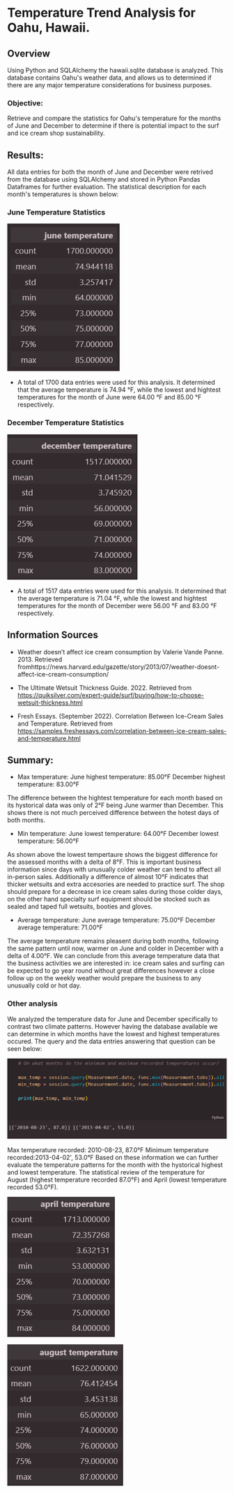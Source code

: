 # Temperature Trend Analysis for Oahu, Hawaii.

## Overview
Using Python and SQLAlchemy the hawaii.sqlite database is analyzed. This database contains Oahu's weather data, and allows us to determined if there are any major temperature considerations for business purposes.

### Objective:
Retrieve and compare the statistics for Oahu's temperature for the months of June and December to determine if there is potential impact to the surf and ice cream shop sustainability.


## Results:
All data entries for both the month of June and December were retrived from the database using SQLAlchemy and stored in Python Pandas Dataframes for further evaluation. The statistical description for each month's temperatures is shown below: 

### June Temperature Statistics

![June_temperature_stats](https://github.com/Li11iana/surfs_up/blob/main/Resources/June_temperature_stats.png)

* A total of 1700 data entries were used for this analysis. It determined that the average temperature is 74.94 °F, while the lowest and hightest temperatures for the month of June were 64.00 °F and 85.00 °F respectively.

### December Temperature Statistics

![Dec_temperature_stats](https://github.com/Li11iana/surfs_up/blob/main/Resources/Dec_temperature_stats.png)

* A total of 1517 data entries were used for this analysis. It determined that the average temperature is 71.04 °F, while the lowest and hightest temperatures for the month of December were 56.00 °F and 83.00 °F respectively.

## Information Sources

* Weather doesn’t affect ice cream consumption by Valerie Vande Panne. 2013. Retrieved fromhttps://news.harvard.edu/gazette/story/2013/07/weather-doesnt-affect-ice-cream-consumption/

* The Ultimate Wetsuit Thickness Guide. 2022. Retrieved from https://quiksilver.com/expert-guide/surf/buying/how-to-choose-wetsuit-thickness.html

* Fresh Essays. (September 2022). Correlation Between Ice-Cream Sales and Temperature. Retrieved from https://samples.freshessays.com/correlation-between-ice-cream-sales-and-temperature.html

## Summary:

* Max temperature:
June highest temperature: 85.00°F 
December highest temperature: 83.00°F

The difference between the hightest temperature for each month based on its hystorical data was only of 2°F being June warmer than December. This shows there is not much perceived difference between the hotest days of both months. 

* Min temperature:
June lowest temperature: 64.00°F 
December lowest temperature: 56.00°F

As shown above the lowest tempertaure shows the biggest difference for the assessed months with a delta of 8°F. This is important business information since days with unusually colder weather can tend to affect all in-person sales. Additionally a difference of almost 10°F indicates that thicker wetsuits and extra accesories are needed to practice surf.
The shop should prepare for a decrease in ice cream sales during those colder days, on the other hand specialty surf equipment should be stocked such as sealed and taped full wetsuits, booties and gloves.

* Average temperature:
June average temperature: 75.00°F 
December average temperature: 71.00°F

The average temperature remains pleasent during both months, following the same pattern until now, warmer on June and colder in December with a delta of 4.00°F.
We can conclude from this average temperature data that the business activities we are interested in: ice cream sales and surfing can be expected to go year round without great differences however a close follow up on the weekly weather would prepare the business to any unusually cold or hot day.


### Other analysis

We analyzed the temperature data for June and December specifically to contrast two climate patterns. However having the database available we can determine in which months have the lowest and highest temperatures occured. The query and the data entries answering that question can be seen below:

![Other_analysis](https://github.com/Li11iana/surfs_up/blob/main/Resources/Other_analysis.png)

Max temperature recorded: 2010-08-23, 87.0°F 
Minimum temperature recorded:2013-04-02', 53.0°F 
Based on these information we can further evaluate the temperature patterns for the month with the hystorical highest and lowest temperature. The statistical review of the temperature for August (highest temperature recorded 87.0°F) and April (lowest temperature recorded 53.0°F).

![April_temperature_stats](https://github.com/Li11iana/surfs_up/blob/main/Resources/April_temperature_stats.png)


![Aug_temperature_stats](https://github.com/Li11iana/surfs_up/blob/main/Resources/Aug_temperature_stats.png)

